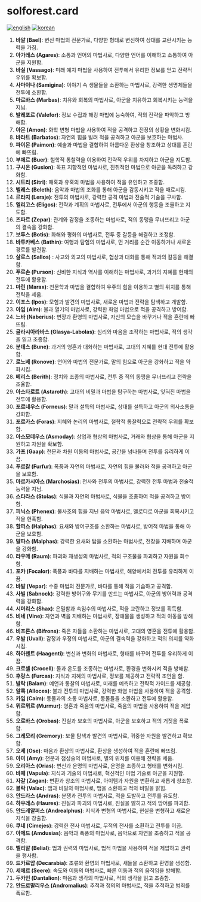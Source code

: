 # solforest.card
[![english](https://img.shields.io/badge/lang-english-red.svg)](https://github.com/kjaylee/solforest.card/blob/master/README.md)
[![korean](https://img.shields.io/badge/lang-korean-blue.svg)](https://github.com/kjaylee/solforest.card/blob/master/README.kr.md)

1. **바알 (Bael)**: 변신 마법의 전문가로, 다양한 형태로 변신하여 상대를 교란시키는 능력을 가짐.
2. **아가레스 (Agares)**: 소통과 언어의 마법사로, 다양한 언어를 이해하고 소통하여 아군을 지원함.
3. **바실 (Vassago)**: 미래 예지 마법을 사용하여 전투에서 유리한 정보를 얻고 전략적 우위를 확보함.
4. **사마이나 (Samigina)**: 이야기 속 생물들을 소환하는 마법사로, 강력한 생명체들을 전투에 소환함.
5. **마르바스 (Marbas)**: 치유와 회복의 마법사로, 아군을 치유하고 회복시키는 능력을 지님.
6. **발레포르 (Valefor)**: 정보 수집과 해킹 마법에 능숙하여, 적의 전략을 파악하고 방해함.
7. **아몬 (Amon)**: 화학 변형 마법을 사용하여 적을 공격하고 전장의 상황을 변화시킴.
8. **바라트 (Barbatos)**: 자연의 힘을 빌려 적을 공격하고 아군을 보호하는 마법사.
9. **파이몬 (Paimon)**: 예술과 마법을 결합하여 아름다운 환상을 창조하고 상대를 혼란에 빠뜨림.
10. **부에르 (Buer)**: 철학적 통찰력을 이용하여 전략적 우위를 차지하고 아군을 지도함.
11. **구시온 (Gusion)**: 목표 지향적인 마법사로, 진취적인 마법으로 아군을 독려하고 강화함.
12. **시트리 (Sitri)**: 매혹과 유혹의 마법을 사용하여 적을 유인하고 조종함.
13. **벨레스 (Beleth)**: 음악과 마법의 조화를 통해 아군을 감동시키고 적을 매료시킴.
14. **르라지 (Leraje)**: 전투의 마법사로, 강력한 공격 마법과 전술적 기술을 구사함.
15. **엘리고스 (Eligos)**: 전략과 계획의 마법사로, 전투에서 아군의 행동을 조율하고 지도함.
16. **즈파르 (Zepar)**: 관계와 감정을 조종하는 마법사로, 적의 동맹을 무너뜨리고 아군의 결속을 강화함.
17. **보투스 (Botis)**: 화해와 평화의 마법사로, 전투 중 갈등을 해결하고 조정함.
18. **바투카베스 (Bathin)**: 여행과 탐험의 마법사로, 먼 거리를 순간 이동하거나 새로운 경로를 발견함.
19. **살로스 (Sallos)** : 사교와 외교의 마법사로, 협상과 대화를 통해 적과의 갈등을 해결함.
20. **푸르손 (Purson)**: 신비한 지식과 역사를 이해하는 마법사로, 과거의 지혜를 현재의 전투에 활용함.
21. **마린 (Marax)**: 천문학과 마법을 결합하여 우주의 힘을 이용하고 별의 위치를 통해 전략을 세움.
22. **이포스 (Ipos)**: 모험과 발견의 마법사로, 새로운 마법과 전략을 탐색하고 개발함.
23. **아임 (Aim)**: 불과 열기의 마법사로, 강력한 화염 마법으로 적을 공격하고 방어함.
24. **느바 (Naberius)**: 변장과 환영의 마법사로, 자신의 모습을 바꾸거나 적을 혼란에 빠뜨림.
25. **글라시아라바스 (Glasya-Labolas)**: 심리와 마음을 조작하는 마법사로, 적의 생각을 읽고 조종함.
26. **분데스 (Bune)**: 과거의 영혼과 대화하는 마법사로, 고대의 지혜를 현대 전투에 활용함.
27. **로노베 (Ronove)**: 언어와 마법의 전문가로, 말의 힘으로 아군을 강화하고 적을 약화시킴.
28. **베리스 (Berith)**: 정치와 조종의 마법사로, 전투 중 적의 동맹을 무너뜨리고 전략을 조율함.
29. **아스타로트 (Astaroth)**: 고대의 비밀과 마법을 탐구하는 마법사로, 잊혀진 마법을 전투에 활용함.
30. **포르네우스 (Forneus)**: 말과 설득의 마법사로, 상대를 설득하고 아군의 의사소통을 강화함.
31. **포르카스 (Foras)**: 지혜와 논리의 마법사로, 철학적 통찰력으로 전략적 우위를 확보함.
32. **아스모데우스 (Asmoday)**: 상업과 협상의 마법사로, 거래와 협상을 통해 아군을 지원하고 자원을 확보함.
33. **가프 (Gaap)**: 천문과 차원 이동의 마법사로, 공간을 넘나들며 전투를 유리하게 이끔.
34. **푸르칼 (Furfur)**: 폭풍과 자연의 마법사로, 자연의 힘을 불러와 적을 공격하고 아군을 보호함.
35. **마르카시아스 (Marchosias)**: 전사와 전투의 마법사로, 강력한 전투 마법과 전술적 능력을 지님.
36. **스타라스 (Stolas)**: 식물과 자연의 마법사로, 식물을 조종하여 적을 공격하고 방어함.
37. **피닉스 (Phenex)**: 불사조의 힘을 지닌 음악 마법사로, 멜로디로 아군을 회복시키고 적을 현혹함.
38. **할퍼스 (Halphas)**: 요새와 방어구조를 소환하는 마법사로, 방어적 마법을 통해 아군을 보호함.
39. **말파스 (Malphas)**: 강력한 요새와 탑을 소환하는 마법사로, 전장을 지배하며 아군을 강화함.
40. **라우메 (Raum)**: 파괴와 재생성의 마법사로, 적의 구조물을 파괴하고 자원을 회수함.
41. **포카 (Focalor)**: 폭풍과 바다를 지배하는 마법사로, 해양에서의 전투를 유리하게 이끔.
42. **바발 (Vepar)**: 수중 마법의 전문가로, 바다를 통해 적을 기습하고 공격함.
43. **사빌 (Sabnock)**: 강력한 방어구와 무기를 만드는 마법사로, 아군의 방어력과 공격력을 강화함.
44. **시머리스 (Shax)**: 은밀함과 속임수의 마법사로, 적을 교란하고 정보를 획득함.
45. **비네 (Vine)**: 자연과 벽을 지배하는 마법사로, 장애물을 생성하고 적의 이동을 방해함.
46. **비프론스 (Bifrons)**: 죽은 자들을 소환하는 마법사로, 고대의 영혼을 전투에 활용함.
47. **우발 (Uvall)**: 감정과 우정의 마법사로, 아군의 결속력을 강화하고 적의 의지를 약화시킴.
48. **하아젠트 (Haagenti)**: 변신과 변화의 마법사로, 형태를 바꾸어 전투를 유리하게 이끔.
49. **크로셀 (Crocell)**: 물과 온도를 조종하는 마법사로, 환경을 변화시켜 적을 방해함.
50. **후랑스 (Furcas)**: 지식과 지혜의 마법사로, 정보를 제공하고 전략적 조언을 함.
51. **발락 (Balam)**: 예언과 통찰의 마법사로, 미래를 예측하고 전략적 가이드를 제공함.
52. **알록 (Alloces)**: 불과 전투의 마법사로, 강력한 화염 마법을 사용하여 적을 공격함.
53. **카임 (Caim)**: 동물과의 소통 마법사로, 동물들을 소환하고 전투에 활용함.
54. **뮈르뮈르 (Murmur)**: 영혼과 죽음의 마법사로, 죽음의 마법을 사용하여 적을 제압함.
55. **오로바스 (Orobas)**: 진실과 보호의 마법사로, 아군을 보호하고 적의 거짓을 폭로함.
56. **그레모리 (Gremory)**: 보물 탐색과 발견의 마법사로, 귀중한 자원을 발견하고 확보함.
57. **오세 (Ose)**: 마음과 환상의 마법사로, 환상을 생성하여 적을 혼란에 빠뜨림.
58. **아미 (Amy)**: 천문과 점성술의 마법사로, 별의 위치를 이용해 전략을 세움.
59. **오리아스 (Orias)**: 변신과 운명의 마법사로, 운명을 조종하고 형태를 변화시킴.
60. **바페 (Vapula)**: 지식과 기술의 마법사로, 혁신적인 마법 기술로 아군을 지원함.
61. **자갈 (Zagan)**: 변환과 창조의 마법사로, 아이템과 자원을 변환하고 새롭게 창조함.
62. **볼락 (Valac)**: 뱀과 비밀의 마법사로, 뱀을 소환하고 적의 비밀을 밝힘.
63. **안드라스 (Andras)**: 분쟁과 전투의 마법사로, 적을 도발하고 전투를 유도함.
64. **하우레스 (Haures)**: 진실과 파괴의 마법사로, 진실을 밝히고 적의 방어를 파괴함.
65. **안드레알퍼스 (Andrealphus)**: 지식과 변형의 마법사로, 현실을 변형하고 새로운 지식을 창출함.
66. **쿠네 (Cimejes)**: 강력한 전사 마법사로, 무적의 전사를 소환하고 전투를 이끔.
67. **아메드 (Amdusias)**: 음악과 폭풍의 마법사로, 음악으로 자연을 조종하고 적을 공격함.
68. **벨리알 (Belial)**: 법과 권력의 마법사로, 법적 마법을 사용하여 적을 제압하고 권력을 행사함.
69. **드카르압 (Decarabia)**: 조류와 환영의 마법사로, 새들을 소환하고 환영을 생성함.
70. **세에르 (Seere)**: 속도와 이동의 마법사로, 빠른 이동과 적의 움직임을 방해함.
71. **두카인 (Dantalion)**: 마음과 생각의 마법사로, 적의 생각을 읽고 조종함.
72. **안드로말리우스 (Andromalius)**: 추적과 정의의 마법사로, 적을 추적하고 범죄를 폭로함.
